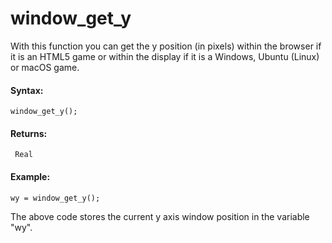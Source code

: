 # window_get_y

With this function you can get the y position (in pixels) within the
browser if it is an HTML5 game or within the display if it is a Windows,
Ubuntu (Linux) or macOS game.

#### Syntax:

``` gml
window_get_y();
```

#### Returns:

``` gml
 Real
```

#### Example:

``` gml
wy = window_get_y();
```

The above code stores the current y axis window position in the variable
"wy".

